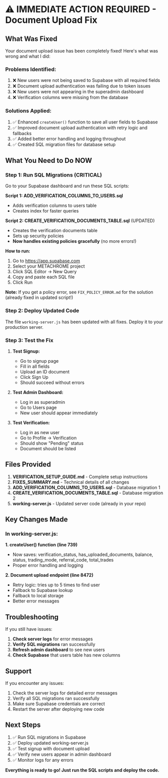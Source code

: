 # ⚠️ IMMEDIATE ACTION REQUIRED - Document Upload Fix

## What Was Fixed

Your document upload issue has been completely fixed! Here's what was wrong and what I did:

### Problems Identified:
1. ❌ New users were not being saved to Supabase with all required fields
2. ❌ Document upload authentication was failing due to token issues
3. ❌ New users were not appearing in the superadmin dashboard
4. ❌ Verification columns were missing from the database

### Solutions Applied:
1. ✅ Enhanced `createUser()` function to save all user fields to Supabase
2. ✅ Improved document upload authentication with retry logic and fallbacks
3. ✅ Added better error handling and logging throughout
4. ✅ Created SQL migration files for database setup

## What You Need to Do NOW

### Step 1: Run SQL Migrations (CRITICAL)

Go to your Supabase dashboard and run these SQL scripts:

**Script 1: ADD_VERIFICATION_COLUMNS_TO_USERS.sql**
- Adds verification columns to users table
- Creates index for faster queries

**Script 2: CREATE_VERIFICATION_DOCUMENTS_TABLE.sql** (UPDATED)
- Creates the verification documents table
- Sets up security policies
- **Now handles existing policies gracefully** (no more errors!)

**How to run:**
1. Go to https://app.supabase.com
2. Select your METACHROME project
3. Click SQL Editor → New Query
4. Copy and paste each SQL file
5. Click Run

**Note:** If you get a policy error, see `FIX_POLICY_ERROR.md` for the solution (already fixed in updated script!)

### Step 2: Deploy Updated Code

The file `working-server.js` has been updated with all fixes. Deploy it to your production server.

### Step 3: Test the Fix

1. **Test Signup:**
   - Go to signup page
   - Fill in all fields
   - Upload an ID document
   - Click Sign Up
   - Should succeed without errors

2. **Test Admin Dashboard:**
   - Log in as superadmin
   - Go to Users page
   - New user should appear immediately

3. **Test Verification:**
   - Log in as new user
   - Go to Profile → Verification
   - Should show "Pending" status
   - Document should be listed

## Files Provided

1. **VERIFICATION_SETUP_GUIDE.md** - Complete setup instructions
2. **FIXES_SUMMARY.md** - Technical details of all changes
3. **ADD_VERIFICATION_COLUMNS_TO_USERS.sql** - Database migration 1
4. **CREATE_VERIFICATION_DOCUMENTS_TABLE.sql** - Database migration 2
5. **working-server.js** - Updated server code (already in your repo)

## Key Changes Made

### In working-server.js:

**1. createUser() function (line 739)**
- Now saves: verification_status, has_uploaded_documents, balance, status, trading_mode, referral_code, total_trades
- Proper error handling and logging

**2. Document upload endpoint (line 8472)**
- Retry logic: tries up to 5 times to find user
- Fallback to Supabase lookup
- Fallback to local storage
- Better error messages

## Troubleshooting

If you still have issues:

1. **Check server logs** for error messages
2. **Verify SQL migrations** ran successfully
3. **Refresh admin dashboard** to see new users
4. **Check Supabase** that users table has new columns

## Support

If you encounter any issues:
1. Check the server logs for detailed error messages
2. Verify all SQL migrations ran successfully
3. Make sure Supabase credentials are correct
4. Restart the server after deploying new code

## Next Steps

1. ✅ Run SQL migrations in Supabase
2. ✅ Deploy updated working-server.js
3. ✅ Test signup with document upload
4. ✅ Verify new users appear in admin dashboard
5. ✅ Monitor logs for any errors

**Everything is ready to go! Just run the SQL scripts and deploy the code.**

